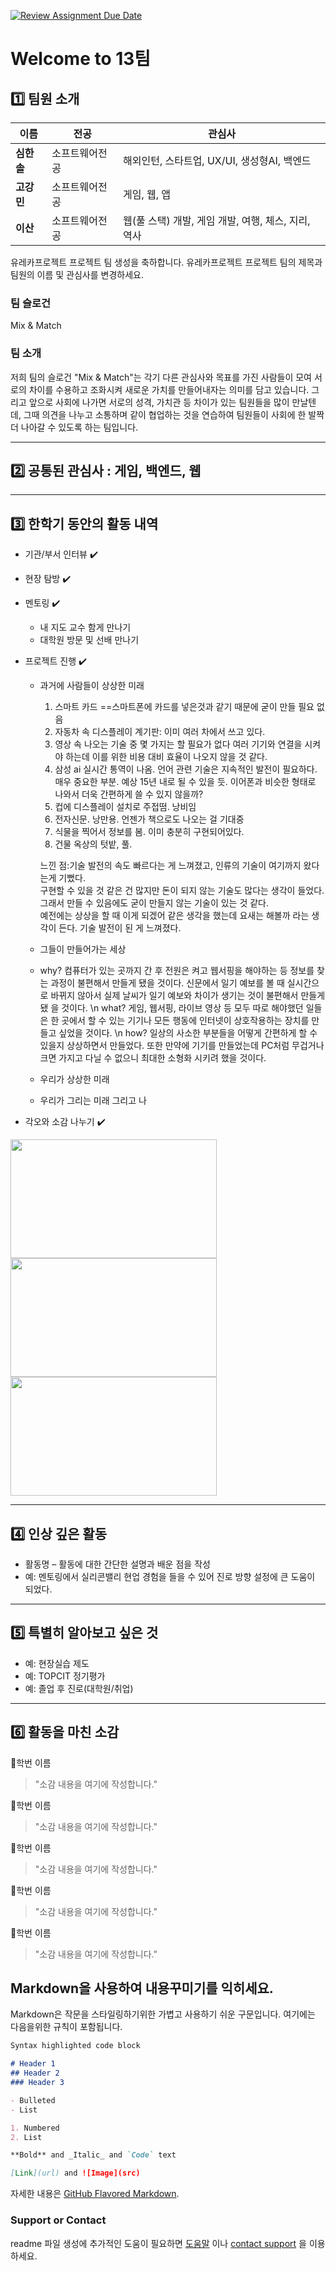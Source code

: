 [![Review Assignment Due Date](https://classroom.github.com/assets/deadline-readme-button-22041afd0340ce965d47ae6ef1cefeee28c7c493a6346c4f15d667ab976d596c.svg)](https://classroom.github.com/a/74LBcwD_)
# Welcome to 13팀

## 1️⃣ 팀원 소개

| **이름** | **전공** | **관심사** |
| --- | --- | --- |
| **심한솔** | 소프트웨어전공 | 해외인턴, 스타트업, UX/UI, 생성형AI, 백엔드 |
| **고강민** | 소프트웨어전공 | 게임, 웹, 앱 |
| **이산** | 소프트웨어전공 | 웹(풀 스택) 개발, 게임 개발, 여행, 체스, 지리, 역사 |


유레카프로젝트 프로젝트 팀 생성을 축하합니다.
유레카프로젝트 프로젝트 팀의 제목과 팀원의 이름 및 관심사를 변경하세요.

### 팀 슬로건

Mix & Match

### 팀 소개

저희 팀의 슬로건 "Mix & Match"는 각기 다른 관심사와 목표를 가진 사람들이 모여 서로의 차이를 수용하고 조화시켜 새로운 가치를 만들어내자는 의미를 담고 있습니다. 그리고 앞으로 사회에 나가면 서로의 성격, 가치관 등 차이가 있는 팀원들을 많이 만날텐데, 그때 의견을 나누고 소통하며 같이 협업하는 것을 연습하여 팀원들이 사회에 한 발짝 더 나아갈 수 있도록 하는 팀입니다.

***

## 2️⃣ 공통된 관심사 : 게임, 백엔드, 웹

***

## 3️⃣ 한학기 동안의 활동 내역 

- 기관/부서 인터뷰 ✔️  

- 현장 탐방 ✔️  

- 멘토링 ✔️  
  - 내 지도 교수 함게 만나기
  - 대학원 방문 및 선배 만나기

- 프로젝트 진행 ✔️  
  - 과거에 사람들이 상상한 미래
    1. 스마트 카드 ==스마트폰에 카드를 넣은것과 같기 때문에 굳이 만들 필요 없음
    2. 자동차 속 디스플레이 계기판: 이미 여러 차에서 쓰고 있다.
    3. 영상 속 나오는 기술 중 몇 가지는 할 필요가 없다 여러 기기와 연결을 시켜야 하는데 이를 위한 비용 대비 효율이 나오지 않을 것 같다. 
    4. 삼성 ai 실시간 통역이 나옴. 언어 관련 기술은 지속적인 발전이 필요하다. 매우 중요한 부분. 예상 15년 내로 될 수 있을 듯. 이어폰과 비슷한 형태로 나와서 더욱 간편하게 쓸 수 있지 않을까?
    5. 컵에 디스플레이 설치로 주접떰. 낭비임
    6. 전자신문. 낭만용. 언젠가 책으로도 나오는 걸 기대중 
    7. 식물을 찍어서 정보를 봄. 이미 충분히 구현되어있다. 
    8. 건물 옥상의 텃밭, 풀.

    느낀 점:기술 발전의 속도 빠르다는 게 느껴졌고, 인류의 기술이 여기까지 왔다는게 기뻤다.
    <br />
            구현할 수 있을 것 같은 건 많지만 돈이 되지 않는 기술도 많다는 생각이 들었다. 그래서 만들 수 있음에도 굳이 만들지 않는 기술이 있는 것 같다.
    <br />
            예전에는 상상을 할 때 이게 되겠어 같은 생각을 했는데 요새는 해볼까 라는 생각이 든다. 기술 발전이 된 게 느껴졌다.

  - 그들이 만들어가는 세상
  - why? 컴퓨터가 있는 곳까지 간 후 전원은 켜고 웹서핑을 해야하는 등 정보를 찾는 과정이 불편해서 만들게 됐을 것이다. 신문에서 일기 예보를 볼 때 실시간으로 바뀌지 않아서 실제 날씨가 일기 예보와 차이가 생기는 것이 불편해서 만들게 됐     을 것이다. \n
    what? 게임, 웹서핑, 라이브 영상 등 모두 따로 해야했던 일들은 한 곳에서 할 수 있는 기기나 모든 행동에 인터넷이 상호작용하는 장치를 만들고 싶었을 것이다.
    \n how? 일상의 사소한 부분들을 어떻게 간편하게 할 수 있을지 상상하면서 만들었다. 또한 만약에 기기를 만들었는데 PC처럼 무겁거나 크면 가지고 다닐 수 없으니 최대한 소형화 시키려 했을 것이다.
  - 우리가 상상한 미래
  - 우리가 그리는 미래 그리고 나

- 각오와 소감 나누기 ✔️  


<!-- 활동 사진 추가 예시 -->
<img src="https://pixnio.com/free-images/2017/08/14/2017-08-14-13-09-09-960x651.jpg?text=활동사진1" width="330" height="190"/>
<img src="https://pixnio.com/free-images/2017/08/14/2017-08-14-20-51-02-960x640.jpg?text=활동사진2" width="330" height="190"/>
<img src="https://pixnio.com/free-images/2017/08/15/2017-08-15-10-05-39-960x640.jpg?text=활동사진3" width="330" height="190"/>

***

## 4️⃣ 인상 깊은 활동

- 활동명 – 활동에 대한 간단한 설명과 배운 점을 작성  
- 예: 멘토링에서 실리콘밸리 현업 경험을 들을 수 있어 진로 방향 설정에 큰 도움이 되었다.  

***

## 5️⃣ 특별히 알아보고 싶은 것
- 예: 현장실습 제도
- 예: TOPCIT 정기평가
- 예: 졸업 후 진로(대학원/취업)

***

## 6️⃣ 활동을 마친 소감

🔗학번 이름  
> "소감 내용을 여기에 작성합니다."

🔗학번 이름  
> "소감 내용을 여기에 작성합니다."

🔗학번 이름  
> "소감 내용을 여기에 작성합니다."

🔗학번 이름  
> "소감 내용을 여기에 작성합니다."

🔗학번 이름  
> "소감 내용을 여기에 작성합니다."


## Markdown을 사용하여 내용꾸미기를 익히세요.

Markdown은 작문을 스타일링하기위한 가볍고 사용하기 쉬운 구문입니다. 여기에는 다음을위한 규칙이 포함됩니다.

```markdown
Syntax highlighted code block

# Header 1
## Header 2
### Header 3

- Bulleted
- List

1. Numbered
2. List

**Bold** and _Italic_ and `Code` text

[Link](url) and ![Image](src)
```

자세한 내용은 [GitHub Flavored Markdown](https://guides.github.com/features/mastering-markdown/).

### Support or Contact

readme 파일 생성에 추가적인 도움이 필요하면 [도움말](https://help.github.com/articles/about-readmes/) 이나 [contact support](https://github.com/contact) 을 이용하세요.

